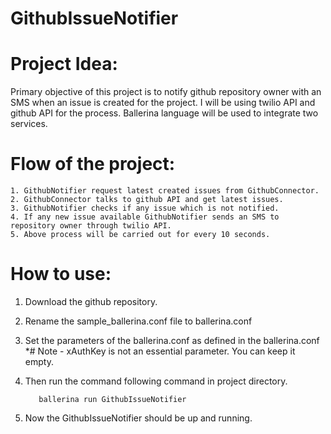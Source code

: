 # GithubIssueNotifier

# Project Idea:
Primary objective of this project is to notify github repository owner with an SMS when an issue is created for the project. I will be using twilio API and github API for the process. Ballerina language will be used to integrate two services.

# Flow of the project:

    1. GithubNotifier request latest created issues from GithubConnector.
    2. GithubConnector talks to github API and get latest issues.
    3. GithubNotifier checks if any issue which is not notified.
    4. If any new issue available GithubNotifier sends an SMS to repository owner through twilio API.
    5. Above process will be carried out for every 10 seconds.

# How to use:
1. Download the github repository.
2. Rename the sample_ballerina.conf file to ballerina.conf
3. Set the parameters of the ballerina.conf as defined in the ballerina.conf
    *# Note - xAuthKey is not an essential parameter. You can keep it empty.
4. Then run the command following command in project directory.

          ballerina run GithubIssueNotifier
5. Now the GithubIssueNotifier should be up and running.
